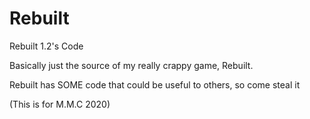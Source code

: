 # Rebuilt
Rebuilt 1.2's Code

Basically just the source of my really crappy game, Rebuilt.

Rebuilt has SOME code that could be useful to others, so come steal it



(This is for M.M.C 2020)
